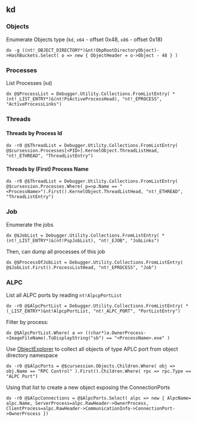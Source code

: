 ## kd

### Objects ###

Enumerate Objects type (`kd`, `x64` - offset 0x48, `x86` - offset 0x18) 

```
dx -g ((nt!_OBJECT_DIRECTORY*)&nt!ObpRootDirectoryObject)->HashBuckets.Select( o => new { ObjectHeader = o->Object - 48 } )
```

### Processes ###

List Processes (`kd`)

```
dx @$ProcessList = Debugger.Utility.Collections.FromListEntry( *(nt!_LIST_ENTRY*)&(nt!PsActiveProcessHead), "nt!_EPROCESS", "ActiveProcessLinks")
```

### Threads ###
#### Threads by Process Id ####

```
dx -r0 @$ThreadList = Debugger.Utility.Collections.FromListEntry( @$cursession.Processes[<PID>].KernelObject.ThreadListHead, "nt!_ETHREAD", "ThreadListEntry")
```

#### Threads by (First) Process Name ####

```
dx -r0 @$ThreadList = Debugger.Utility.Collections.FromListEntry( @$cursession.Processes.Where( p=>p.Name == "<ProcessName>").First().KernelObject.ThreadListHead, "nt!_ETHREAD", "ThreadListEntry")
```

### Job ###

Enumerate the jobs
```
dx @$JobList = Debugger.Utility.Collections.FromListEntry( *(nt!_LIST_ENTRY*)&(nt!PspJobList), "nt!_EJOB", "JobLinks")
```

Then, can dump all processes of this job
```
dx @$ProcessOfJobList = Debugger.Utility.Collections.FromListEntry( @$JobList.First().ProcessListHead, "nt!_EPROCESS", "Job")
```

### ALPC ###

List all ALPC ports by reading `nt!AlpcpPortList`
```
dx -r0 @$AlpcPortList = Debugger.Utility.Collections.FromListEntry( *(_LIST_ENTRY*)&nt!AlpcpPortList, "nt!_ALPC_PORT", "PortListEntry")
```

Filter by process:
```
dx @$AlpcPortList.Where( a => ((char*)a.OwnerProcess->ImageFileName).ToDisplayString("sb") == "<ProcessName>.exe" )
```

Use [ObjectExplorer](windbg_js_scripts/ObjectExplorer.js) to collect all objects of type APLC port from object directory namespace
```
dx -r0 @$AlpcPorts = @$cursession.Objects.Children.Where( obj => obj.Name == "RPC Control" ).First().Children.Where( rpc => rpc.Type == "ALPC Port")
```

Using that list to create a new object exposing the ConnectionPorts

```
dx -r0 @$AlpcConnections = @$AlpcPorts.Select( alpc => new { AlpcName= alpc.Name, ServerProcess=alpc.RawHeader->OwnerProcess, ClientProcess=alpc.RawHeader->CommunicationInfo->ConnectionPort->OwnerProcess })
```
